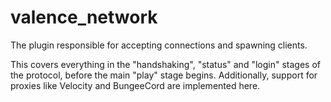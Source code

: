 # valence_network

The plugin responsible for accepting connections and spawning clients.

This covers everything in the "handshaking", "status" and "login" stages of the protocol, before the main "play" stage begins. Additionally, support for proxies like Velocity and BungeeCord are implemented here.
